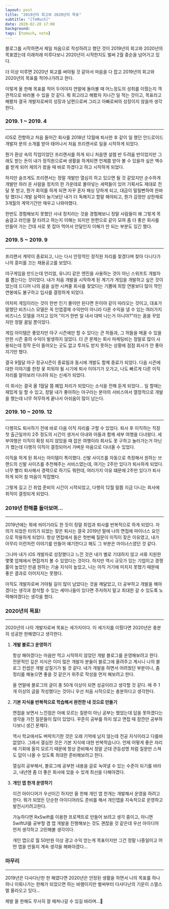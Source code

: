 ```yaml
---
layout: post
title: "2019년의 회고와 2020년의 목표"
subtitle: "[ToMuch]"
date: 2020-02-20 17:00
background: 
tags: [tomuch, note]
---
```


블로그를 시작하면서 제일 처음으로 작성하려고 했던 것이 2019년의 회고와 2020년의 목표였는데 이래저래 미루다보니 2020년이 시작한지도 벌써 2월 중순을 넘어가고 있다.

더 이상 미루면 2020년 회고를 써야될 것 같아서 마음을 다 잡고 2019년의 회고와 2020년의 목표를 적어나가려고 한다. 

이렇게 올 한해 목표를 적어 두어야지 연말에 돌아볼 때 어느정도의 성취를 이뤘는지 객관적으로 바라볼 수 있을 것 같다. 뭐 회고라고 해봤자 지나간 일 적는 것이고, 목표라고 해봤자 결국 개발자로써의 성장과 남편으로써 그리고 아빠로써의 성장이지 않을까 생각한다.

### 2019. 1 ~ 2019. 4

---

iOS로 전향하고 처음 들어간 회사를 2018년 12월에 퇴사한 후 같이 일 했던 안드로이드 개발자 분의 소개를 받아 태어나서 처음 프리랜서로 일을 시작하게 되었다.

뭔가 환상 속의 직업이었던 프리랜서를 하게 되니 처음엔 설렘 반 두려움 반이었지만 그래도 받는 돈이 내가 정직원으로써 생활을 하게되면 언제쯤 받아 볼 수 있을까 싶은 액수를 받게 되어 제의가 왔을 때 바로 하겠다고 하고 시작하게 되었다.

하지만 슬프게도 프리랜서는 정말 개발만 열심히 하고 있으면 될 것 같았지만 순수하게 개발만 하러 온 사람을 정치의 한 가운데로 몰아넣는 세력들이 있어 기획서도 제대로 전달 못 받고, 뭔가 회의를 하게 되면 자꾸 혼자 패싱 당하게 되고, 대금이 밀릴뻔하여 한바탕 했더니 개발 실력이 늘기보단 내가 더 독해지고 할말 해야되고, 뭔가 감정만 상한채로 3개월의 계약기간만 채우고 나와야했다.

한번도 경험해보지 못했던 사내 정치라는 것을 경험해보니 정말 사람들이 왜 그렇게 목숨걸고 라인을 잘 타려고 하는지 이해는 되지만 한편으로 같이 모여 좀 더 좋은 회사를 만들어 가는 건데 서로 못 잡아 먹어서 안달인지 이해가 안 되는 부분도 있긴 했다.

### 2019. 5 ~ 2019. 9

---

프리랜서 계약이 종료되고, 나는 다시 안정적인 정직원 자리를 찾겠다며 찾아 다니다가 나의 흥미를 끄는 채용공고를 보았다.

야구게임을 만드는데 언리얼, 유니티 같은 엔진을 사용하는 것이 아닌 스위프트 개발자를 뽑는다는 것이었다. 내가 처음 개발을 시작하게 된 계기가 게임을 개발하고 싶은 것이었는데 드디어 나의 꿈을 실현 시켜줄 회사를 찾았다는 기쁨에 희망 연봉보다 많이 깍인 연봉에도 불구하고 입사를 결정하게 되었다.

어차피 게임이라는 것이 한번 인기 몰이만 된다면 돈이야 같이 따라오는 것이고, 대표가 말했던 비즈니스 모델은 꼭 인앱결제 수익만이 아니라 다른 수익을 낼 수 있는 여러가지 비즈니스 모델을 가지고 있어 "이거 한번 일 내서 대박 나는거 아니야?"라는 꿈을 꾸었지만 정말 꿈일 뿐이었다.

게임 아이템은 좋았지만 야구 시즌에만 할 수 있다는 큰 허들과, 그 허들을 메꿀 수 있을만한 시즌 중의 수익이 발생하지 않았다. 더 큰 문제는 회사 마케팅비는 정말로 많이 사용되는데 정작 돈이 들어오는 곳도 없고 투자도 받지 못하는 상황에 점점 회사가 안 좋아지기만 했다.

결국 9월달 야구 정규시즌이 종료됨과 동시에 개발도 함께 종료가 되었다. 다음 시즌에 대한 이야기를 한창 꽃 피워야 될 시기에 퇴사 이야기가 오가고, 나도 빠르게 다른 이직 자리를 알아보러 다녀야 되는 신세가 되었다.

이 회사는 결국 올 1월달 쯤 폐업 처리가 되었다는 소식을 전해 듣게 되었다... 일 할때는 재밌게 일 할 수 있고, 정말 내가 좋아하는 야구라는 분야의 서비스여서 열정적으로 개발을 했는데 너무 허무하게 끝나서 아쉬움이 많이 남는다.

### 2019. 10 ~ 2019. 12

---

다행히도 퇴사하기 전에 바로 다음 이직 자리를 구할 수 있었다. 퇴사 후 이직하는 직장 첫 출근일까지 2주 정도의 시간이 생겨서 아내와 아들과 함께 세부 여행을 다녀왔다. 세부여행은 이직이 확정 되지 않았을 때 잡은 여행이라 회사도 못 구하고 놀러가는거 아닌가 했는데 다행히 이직이 결정되어서 가벼운 마음으로 다녀올 수 있었다.

이직을 하게 된 회사는 아이템이 특이했다. 신발 사이즈를 자동으로 측정해서 원하는 브랜드의 신발 사이즈를 추천해주는 서비스였는데, 여기는 2주만 있다가 퇴사하게 되었다. 너무 빨리 퇴사해서 경력으로 하기도 뭐한데, 여러가지 이유 떄문에 2주만 있다가 퇴사하게 되어 참 마음이 착잡했다. 

그렇게 길고 긴 취업 준비의 시간이 시작되었고, 다행히 12월 말쯤 지금 다니는 회사에 취직이 결정되게 되었다.

### 2019년 한해를 돌아보며...

---

2019년에는 뭐에 씌이기라도 한 듯이 정말 취업과 퇴사를 반복적으로 하게 되었다. 자의가 되었든 타의가 되었는 잦은 퇴사는 결국 2019년 말에 나의 면접에 마이너스 요인으로 작용하게 되었다. 항상 면접에서 들은 첫번째 질문이 이직이 잦은 이유였고, 내가 아무리 이런저런 이야기를 만들어 얘기한다고 해도 그 부분은 마이너스였던 것 같다.

그나마 내가 iOS 개발자로 성장했다고 느낀 것은 내가 별로 기대하지 않고 서류 지원한 몇몇 업체에서 면접까지 볼 수 있었다는 것이다. 하지만 역시 규모가 있는 기업이고 경쟁률이 높았던 만큼 원하는 기술 지식이 높았고, 나는 아직 거기에 미치지 못했기 때문에 좋은 결과로 이어지지는 못했다.

아직도 개발자로써 가야될 길이 많이 남았다는 것을 깨달았고, 더 공부하고 개발을 해야겠다는 생각과 참석할 수 있는 세미나들이 있다면 주저하지 말고 최대한 갈 수 있도록 노력해야겠다는 생각을 했다.

### 2020년의 목표!

---

2020년의 나의 개발자로써 목표는 세가지이다. 이 세가지를 이뤘다면 2020년은 충분히 성공한 한해였다고 생각한다.

1. **개발 블로그 운영하기**

    항상 해야겠다는 마음만 먹고 시작하지 않았던 개발 블로그를 운영해보려고 한다. 전문적인 깊은 지식은 이미 많은 개발자 분들이 블로그에 올려주고 계시니 나의 블로그 컨셉은 개발 삽질기가 될 것 같다. 내가 개발을 하면서 어려웠던 부분이나, 좀 정리를 해놓으면 좋을 것 같은거 위주로 작성을 먼저 해보려고 한다.
    
    올 연말에 블로그의 글이 총 50개 이상이 되면 성공이라고 생각할 것 같다. 매 주 1개 이상의 글을 작성했다는 것이니 우선 처음 시작으로는 충분하다고 생각한다.

2. **기본 지식을 반복적으로 학습해서 완전한 내 것으로 만들기**

    면접을 보면서 느낀점은 아예 모르는 질문이 아닌 공부는 했었는데 답을 못하겠다는 생각을 가진 질문들이 많이 있었다. 꾸준히 공부를 하지 않고 면접 때 잠깐만 공부하다보니 생긴 문제다.

    역시 학교에서도 벼락치기한 것은 오래 기억에 남지 않는데 전공 지식이라고 다를바 없었다. 그래서 결심한 것은 기본 지식에 대한 반복학습니다. 언제 어떻게 좋은 자리에 기회에 올지 모르기 때문에 항상 준비해서 정말 군대 관등성명 처럼 질문만 스쳐도 답이 나올 수 있도록 최대한 준비해보려고 한다.

    열심히 공부해서, 블로그에 공부한 내용을 글로 녹여낼 수 있는 수준이 되기를 바라고, 내년엔 좀 더 좋은 회사에 있을 수 있게 최선을 다해야겠다.

3. **개인 앱 한개 운영하기**

    이건 아이디어가 우선이긴 하지만 올 한해 개인 앱 한개는 개발해서 운영을 하려고 한다. 뭐가 되었든 단순한 아이디어라도 준비를 해서 개인앱을 지속적으로 운영하고 발전시키려고한다.

    가능하다면 RxSwift를 이용한 프로젝트로 만들어 보려고 생각 중이고, 아니면 SwiftUI를 공부할 겸 앱 개발을 진행해보는 것도 괜찮을 것 같은데 우선 아이디어 먼저 생각하고 고민해볼 생각이다.

    개인 앱으로 월 50만원 이상 광고 수익 얻는게 목표이지만 그건 정말 나중일이고 어떤 앱을 만들지 계속 생각을 해봐야겠다...

### 마무리

---

2019년은 다사다난한 한 해였다면 2020년은 안정된 생활을 하면서 나의 목표를 하나하나 이뤄나가는 한해가 되었으면 하는 바램이지만 벌써부터 다사다난의 기운이 스멀스멀 올라오고 있다... 

제발 올 한해도 무사히 잘 헤쳐나갈 수 있길 바라며...👏
